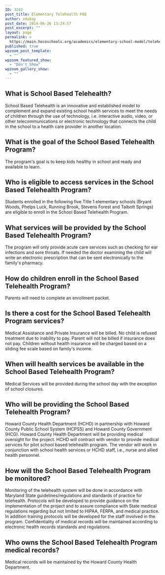 ```yaml
---
ID: 3242
post_title: Elementary Telehealth FAQ
author: vdubay
post_date: 2014-06-26 13:24:57
post_excerpt: ""
layout: page
permalink: >
  https://main.hocoschools.org/academics/elementary-school-model/telehealth-faq/
published: true
wpzoom_post_template:
  - ""
wpzoom_featured_show:
  - "Don't Show"
wpzoom_gallery_show:
  - ""
---
```

<h2>What is School Based Telehealth?</h2>

<p>School Based Telehealth is an innovative and established model to complement and expand existing school health services to meet the needs of children through the use of technology, i.e. interactive audio, video, or other telecommunications or electronic technology that connects the child in the school to a health care provider in another location.</p>

<h2>What is the goal of the School Based Telehealth Program?</h2>

<p>The program's goal is to keep kids healthy in school and ready and available to learn.</p>

<h2>Who is eligible to access services in the School Based Telehealth Program?</h2>

<p>Students enrolled in the following five Title 1 elementary schools (Bryant Woods, Phelps Luck, Running Brook, Stevens Forest and Talbott Springs) are eligible to enroll in the School Based Telehealth Program.</p>

<h2>What services will be provided by the School Based Telehealth Program?</h2>

<p>The program will only provide acute care services such as checking for ear infections and sore throats. If needed the doctor examining the child will write an electronic prescription that can be sent electronically to the family's pharmacy.</p>

<h2>How do children enroll in the School Based Telehealth Program?</h2>

<p>Parents will need to complete an enrollment packet.</p>

<h2>Is there a cost for the School Based Telehealth Program services?</h2>

<p>Medical Assistance and Private Insurance will be billed. No child is refused treatment due to inability to pay. Parent will not be billed if insurance does not pay. Children without health insurance will be charged based on a sliding fee scale based on family's income.</p>

<h2>When will health services be available in the School Based Telehealth Program?</h2>

<p>Medical Services will be provided during the school day with the exception of school closures.</p>

<h2>Who will be providing the School Based Telehealth Program?</h2>

<p>Howard County Health Department (HCHD) in partnership with Howard County Public School System (HCPSS) and Howard County Government (HCG). Howard County Health Department will be providing medical oversight for the project. HCHD will contract with vendor to provide medical services for pilot school based telehealth program. The vendor will work in conjunction with school health services or HCHD staff, i.e., nurse and allied health personnel.</p>

<h2>How will the School Based Telehealth Program be monitored?</h2>

<p>Monitoring of the telehealth system will be done in accordance with Maryland State guidelines/regulations and standards of practice for telehealth. Protocols will be developed to provide guidance on the implementation of the project and to assure compliance with State medical regulations regarding but not limited to HIPAA, FERPA, and medical practice. In addition training protocols will be developed for the staff involved in the program. Confidentiality of medical records will be maintained according to electronic health records standards and regulations.</p>

<h2>Who owns the School Based Telehealth Program medical records?</h2>

<p>Medical records will be maintained by the Howard County Health Department.</p>
